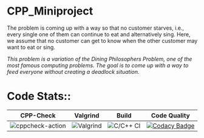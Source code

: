 # CPP_Miniproject
The problem is coming up with a way so that no customer starves, i.e., every single one of them can continue to eat and alternatively sing. Here, we assume that no customer can get to know when the other customer may want to eat or sing.

*This problem is a variation of the Dining Philosophers Problem, one of the most famous computing problems. The goal is to come up with a way to feed everyone without creating a deadlock situation.*

# Code Stats::
|CPP-Check|Valgrind|Build|Code Quality|
|---------|--------|-----|------------|
|![cppcheck-action](https://github.com/99002658/CPP_Miniproject/workflows/cppcheck-action/badge.svg)|![Valgrind](https://github.com/99002658/CPP_Miniproject/workflows/Valgrind/badge.svg)|![C/C++ CI](https://github.com/99002658/CPP_Miniproject/workflows/C/C++%20CI/badge.svg)|[![Codacy Badge](https://app.codacy.com/project/badge/Grade/ec5b0598b919450da563e877cfdb2baa)](https://www.codacy.com/gh/99002658/CPP_Miniproject/dashboard?utm_source=github.com&amp;utm_medium=referral&amp;utm_content=99002658/CPP_Miniproject&amp;utm_campaign=Badge_Grade)|
